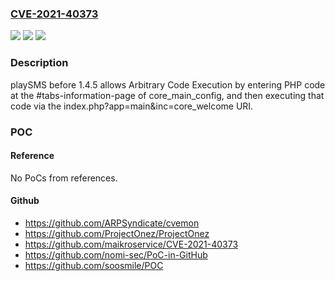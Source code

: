 ### [CVE-2021-40373](https://cve.mitre.org/cgi-bin/cvename.cgi?name=CVE-2021-40373)
![](https://img.shields.io/static/v1?label=Product&message=n%2Fa&color=blue)
![](https://img.shields.io/static/v1?label=Version&message=n%2Fa&color=blue)
![](https://img.shields.io/static/v1?label=Vulnerability&message=n%2Fa&color=brighgreen)

### Description

playSMS before 1.4.5 allows Arbitrary Code Execution by entering PHP code at the #tabs-information-page of core_main_config, and then executing that code via the index.php?app=main&inc=core_welcome URI.

### POC

#### Reference
No PoCs from references.

#### Github
- https://github.com/ARPSyndicate/cvemon
- https://github.com/ProjectOnez/ProjectOnez
- https://github.com/maikroservice/CVE-2021-40373
- https://github.com/nomi-sec/PoC-in-GitHub
- https://github.com/soosmile/POC

